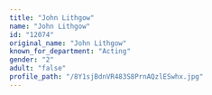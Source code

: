```yaml
---
title: "John Lithgow"
name: "John Lithgow"
id: "12074"
original_name: "John Lithgow"
known_for_department: "Acting"
gender: "2"
adult: "false"
profile_path: "/8Y1sjBdnVR483S8PrnAQzlESwhx.jpg"
---
```

